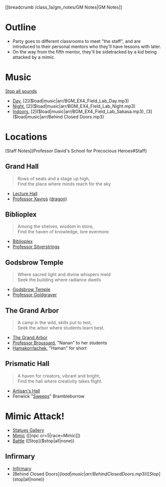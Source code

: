 [[breadcrumb /class_1a/gm_notes/GM Notes|GM Notes]]

# Outline

* Party goes to different classrooms to meet "the staff", and are introduced to their personal mentors who they'll have lessons with later.
* On the way from the fifth mentor, they'll be sidetracked by a kid being attacked by a mimic.

# Music

[Stop all sounds]($stop|all|none)

* [Day]($load|music|arr/BGM_EX4_Town_O_Day.mp3), [2]($load|music|arr/BGM_EX4_Field_Lab_Day.mp3)
* [Night]($load|music|arr/BGM_EX4_Town_O_Night.mp3), [2]($load|music|arr/BGM_EX4_Field_Lab_Night.mp3)
* [Indoors]($load|music|arr/BGM_EX4_Town_O_Room.mp3), [2]($load|music|arr/BGM_EX4_Field_Lab_Sakasa.mp3), [3]($load|music|arr/Behind Closed Doors.mp3)

# Locations

[Staff Notes](Professor David's School for Precocious Heroes#Staff)

## Grand Hall

> Rows of seats and a stage up high,  
> Find the place where minds reach for the sky

* [Lecture Hall](^class_1a/intro/main_lecture_hall.jfif)
* [Professor Xavros](^class_1a/xavros.jfif) ([dragon](^class_1a/xavros_dragon.jfif))

## Biblioplex

> Among the shelves, wisdom in store,  
> Find the haven of knowledge, lore evermore.

* [Biblioplex](^class_1a/intro/library.jfif)
* [Professor Silverstrings](^class_1a/professor_silverstrings2.jfif)

## Godsbrow Temple

> Where sacred light and divine whispers meld  
> Seek the building where radiance dwells

* [Godsbrow Temple](^class_1a/intro/temple.jfif)
* [Professor Goldgraver](^class_1a/professor_goldgraver.jfif)

## The Grand Arbor

> A camp in the wild, skills put to test,  
> Seek the arbor where students learn best.

* [The Grand Arbor](^class_1a/intro/campgrounds.jfif)
* [Professor Broussard](^class_1a/seraphina_broussard.png), "Nanan" to her students
* [Hamakorrlachek](^class_1a/hamakorrlachek.jfif), "Haman" for short

## Prismatic Hall

> A haven for creators, vibrant and bright,  
> Find the hall where creativity takes flight.

* [Artisan's Hall](^class_1a/intro/artisans_hall.jfif)
* Fenwick "[Sweeps](^class_1a/sweeps.jpg)" Brambleburrow

# Mimic Attack!

* [Statues Gallery](^class_1a/intro/statues_gallery.jfif)
* [Mimic](^class_1a/intro/mimic.png) ([[npc cr=5|race=Mimic]])
* [Battle]($load|music|arr/BGM_EX4_Field_Lab_Battle.mp3) ([Stop]($stop|all|none))

## Infirmary

* [Infirmary](^class_1a/intro/infirmary.jfif)
* [Behind Closed Doors]($load|music|arr/Behind Closed Doors.mp3) ([Stop]($stop|all|none))
